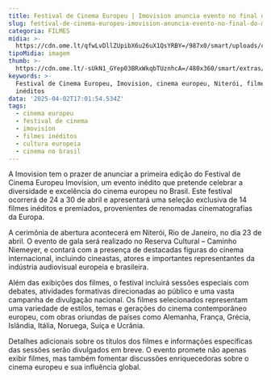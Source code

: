```yaml
---
title: Festival de Cinema Europeu | Imovision anuncia evento no final do mês
slug: festival-de-cinema-europeu-imovision-anuncia-evento-no-final-do-ms
categoria: FILMES
midia: >-
  https://cdn.ome.lt/qfwLvDllZUpibX6u26uX1QsYRBY=/987x0/smart/uploads/conteudo/fotos/Snapins.ai_487693847_18488763112002450_7876697723922641153_n_1080.jpg
tipoMidia: imagem
thumb: >-
  https://cdn.ome.lt/-sUkN1_GYep03BRxWkqbTUznhcA=/480x360/smart/extras/conteudos/Snapins.ai_487693847_18488763112002450_7876697723922641153_n_1080.jpg
keywords: >-
  Festival de Cinema Europeu, Imovision, cinema europeu, Niterói, filmes
  inéditos
data: '2025-04-02T17:01:54.534Z'
tags:
  - cinema europeu
  - festival de cinema
  - imovision
  - filmes inéditos
  - cultura europeia
  - cinema no brasil
---
```


A Imovision tem o prazer de anunciar a primeira edição do Festival de Cinema Europeu Imovision, um evento inédito que pretende celebrar a diversidade e excelência do cinema europeu no Brasil. Este festival ocorrerá de 24 a 30 de abril e apresentará uma seleção exclusiva de 14 filmes inéditos e premiados, provenientes de renomadas cinematografias da Europa.

A cerimônia de abertura acontecerá em Niterói, Rio de Janeiro, no dia 23 de abril. O evento de gala será realizado no Reserva Cultural – Caminho Niemeyer, e contará com a presença de destacadas figuras do cinema internacional, incluindo cineastas, atores e importantes representantes da indústria audiovisual europeia e brasileira.

Além das exibições dos filmes, o festival incluirá sessões especiais com debates, atividades formativas direcionadas ao público e uma vasta campanha de divulgação nacional. Os filmes selecionados representam uma variedade de estilos, temas e gerações do cinema contemporâneo europeu, com obras oriundas de países como Alemanha, França, Grécia, Islândia, Itália, Noruega, Suíça e Ucrânia.

Detalhes adicionais sobre os títulos dos filmes e informações específicas das sessões serão divulgados em breve. O evento promete não apenas exibir filmes, mas também fomentar discussões enriquecedoras sobre o cinema europeu e sua influência global.
